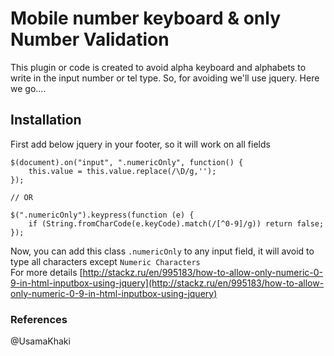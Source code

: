 # Mobile number keyboard & only Number Validation
This plugin or code is created to avoid alpha keyboard and alphabets to write in the input number or tel type. So, for avoiding we'll use jquery. Here we go....
## Installation
First add below jquery in your footer, so it will work on all fields
```jquery
$(document).on("input", ".numericOnly", function() {
    this.value = this.value.replace(/\D/g,'');
});

// OR

$(".numericOnly").keypress(function (e) {
    if (String.fromCharCode(e.keyCode).match(/[^0-9]/g)) return false;
});
```
Now, you can add this class ```.numericOnly``` to any input field, it will avoid to type all characters except ```Numeric Characters```   
For more details [http://stackz.ru/en/995183/how-to-allow-only-numeric-0-9-in-html-inputbox-using-jquery](http://stackz.ru/en/995183/how-to-allow-only-numeric-0-9-in-html-inputbox-using-jquery)

### References
@UsamaKhaki
